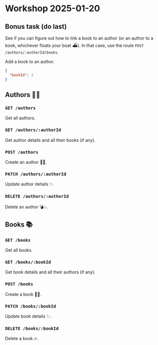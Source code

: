 # Workshop 2025-01-20

## Bonus task (do last)

See if you can figure out how to link a book to an author (or an author to a book, whichever floats your boat ⛴️). In that case, use the route `POST /authors/:authorId/books`.

Add a book to an author.

```json
{
  "bookId": 2
}
```

## Authors 👴🏻

### `GET /authors`

Get all authors.

### `GET /authors/:authorId`

Get author details and all their books (if any).

### `POST /authors`

Create an author 👶🏻.

### `PATCH /authors/:authorId`

Update author details ✨.

### `DELETE /authors/:authorId`

Delete an author 💣💥.

## Books 📚

### `GET /books`

Get all books.

### `GET /books/:bookId`

Get book details and all their authors (if any).

### `POST /books`

Create a book ✍🏻.

### `PATCH /books/:bookId`

Update book details ✨.

### `DELETE /books/:bookId`

Delete a book 🔥.

